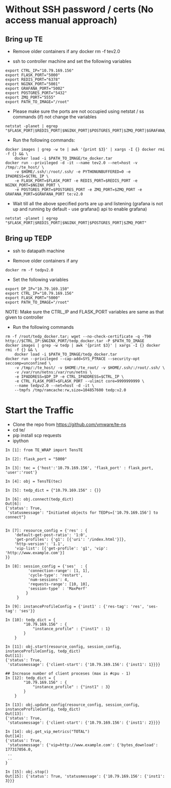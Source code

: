 Without SSH password / certs (No access manual approach)
========================================================

## Bring up TE
* Remove older containers if any
docker rm -f tev2.0

* ssh to controller machine and set the following variables
```
export CTRL_IP="10.79.169.156"
export FLASK_PORT="5000"
export REDIS_PORT="6378"
export NGINX_PORT="5001"
export GRAFANA_PORT="5002"
export POSTGRES_PORT="5432"
export ZMQ_PORT="5555"
export PATH_TO_IMAGE="/root"
```

* Please make sure the ports are not occupied using netstat / ss commands (if) not change the variables
```
netstat -planet | egrep "$FLASK_PORT|$REDIS_PORT|$NGINX_PORT|$POSTGRES_PORT|$ZMQ_PORT|$GRAFANA_PORT"
```

* Run the following commands:
```
docker images | grep -w te | awk '{print $3}' | xargs -I {} docker rmi -f {} && \
	docker load -i $PATH_TO_IMAGE/te_docker.tar
docker run --privileged -d -it --name tev2.0 --net=host -v /tmp/:/te_host/ \
	-v $HOME/.ssh/:/root/.ssh/ -e PYTHONUNBUFFERED=0 -e IPADRESS=$CTRL_IP \
	-e FLASK_PORT=$FLASK_PORT -e REDIS_PORT=$REDIS_PORT -e NGINX_PORT=$NGINX_PORT \
	-e POSTGRES_PORT=$POSTGRES_PORT -e ZMQ_PORT=$ZMQ_PORT -e GRAFANA_PORT=$GRAFANA_PORT te:v2.0
```

* Wait till all the above specified ports are up and listening (grafana is not up and running by default - use grafana() api to enable grafana)
```
netstat -planet | egrep "$FLASK_PORT|$REDIS_PORT|$NGINX_PORT|$POSTGRES_PORT|$ZMQ_PORT"
```

## Bring up TEDP
* ssh to datapath machine

* Remove older containers if any
```
docker rm -f tedpv2.0
```

* Set the following variables
```
export DP_IP="10.79.169.150"
export CTRL_IP="10.79.169.156"
export FLASK_PORT="5000"
export PATH_TO_IMAGE="/root"
```

NOTE: Make sure the CTRL_IP and FLASK_PORT variables are same as that given to controller

* Run the following commands
```
rm -f /root/tedp_docker.tar; wget --no-check-certificate -q -T90 http://$CTRL_IP:$NGINX_PORT/tedp_docker.tar -P $PATH_TO_IMAGE
docker images | grep -w tedp | awk '{print $3}' | xargs -I {} docker rmi -f {} && \
	docker load -i $PATH_TO_IMAGE/tedp_docker.tar
docker run --privileged --cap-add=SYS_PTRACE --security-opt seccomp=unconfined \
	-v /tmp/:/te_host/ -v $HOME:/te_root/ -v $HOME/.ssh/:/root/.ssh/ \
	-v /var/run/netns:/var/run/netns \
	-e IPADDRESS=$DP_IP -e CTRL_IPADDRESS=$CTRL_IP \
	-e CTRL_FLASK_PORT=$FLASK_PORT --ulimit core=9999999999 \
	--name tedpv2.0 --net=host -d -it \
	--tmpfs /tmp/ramcache:rw,size=104857600 tedp:v2.0
```

Start the Traffic
=================

* Clone the repo from https://github.com/vmware/te-ns
* cd te/
* pip install scp requests
* ipython

```
In [1]: from TE_WRAP import TensTE

In [2]: flask_port = "5000"

In [3]: tec = {'host':'10.79.169.156', 'flask_port' : flask_port, 'user':'root'}

In [4]: obj = TensTE(tec)

In [5]: tedp_dict = {"10.79.169.156" : {}}

In [6]: obj.connect(tedp_dict)
Out[6]:
{'status': True,
 'statusmessage': "Initiated objects for TEDPs=['10.79.169.156'] to connect"}


In [7]: resource_config = {'res' : {
    'default-get-post-ratio': '1:0',
    'get-profiles': {'g1': [{'uri': '/index.html'}]},
    'http-version': '1.1',
    'vip-list': [{'get-profile': 'g1', 'vip': 'http://www.example.com'}]
}}

In [8]: session_config = {'ses'  : {
          'connection-range': [1, 1],
          'cycle-type': 'restart',
          'num-sessions': 4,
          'requests-range': [10, 10],
          'session-type' : 'MaxPerf'
         }
     }

In [9]: instanceProfileConfig = {'inst1' : {'res-tag': 'res', 'ses-tag': 'ses'}}

In [10]: tedp_dict = {
        "10.79.169.156" : {
            "instance_profile" : {"inst1" : 1}
        }
    }

In [11]: obj.start(resource_config, session_config, instanceProfileConfig, tedp_dict)
Out[11]:
{'status': True,
 'statusmessage': {'client-start': {'10.79.169.156': {'inst1': 1}}}}

## Increase number of client proceses (max is #cpu - 1)
In [12]: tedp_dict = {
        "10.79.169.156" : {
            "instance_profile" : {"inst1" : 3}
        }
    }

In [13]: obj.update_config(resource_config, session_config, instanceProfileConfig, tedp_dict)
Out[13]:
{'status': True,
 'statusmessage': {'client-start': {'10.79.169.156': {'inst1': 2}}}}

In [14]: obj.get_vip_metrics("TOTAL")
Out[14]:
{'status': True,
 'statusmessage': {'vip=http://www.example.com': {'bytes_download': 177317056.0,
 ..
 ..
}

In [15]: obj.stop()
Out[15]: {'status': True, 'statusmessage': {'10.79.169.156': {'inst1': 3}}}
```
